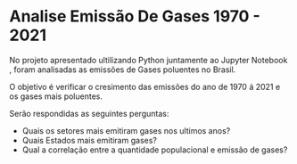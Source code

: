 # Analise Emissão De Gases 1970 - 2021

No projeto apresentado ultilizando Python juntamente ao Jupyter Notebook , foram analisadas as emissões de Gases poluentes no Brasil.

O objetivo é verificar o cresimento das emissões do ano de 1970 á 2021 e os gases mais poluentes.

Serão respondidas as seguintes perguntas:

- Quais os setores mais emitiram gases nos ultimos anos?
- Quais Estados mais emitiram gases?
- Qual a correlação entre a quantidade populacional e emissão de gases?
